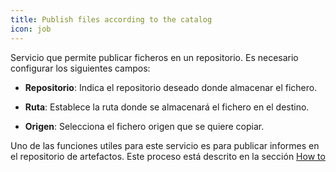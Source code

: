 ```yaml
---
title: Publish files according to the catalog
icon: job
---
```

Servicio que permite publicar ficheros en un repositorio. Es necesario configurar los siguientes campos:

* **Repositorio**: Indica el repositorio deseado donde almacenar el fichero.

* **Ruta**: Establece la ruta donde se almacenará el fichero en el destino.

* **Origen**: Selecciona el fichero origen que se quiere copiar.

Uno de las funciones utiles para este servicio es para publicar informes en el repositorio de artefactos. Este proceso está descrito en la sección [How to](howto/publicar-informe)
